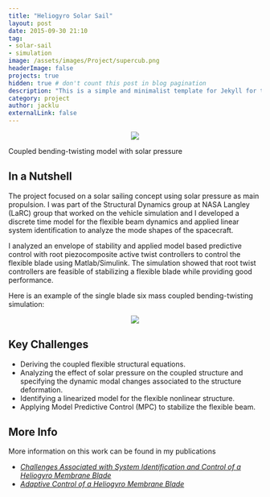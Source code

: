 ```yaml
---
title: "Heliogyro Solar Sail"
layout: post
date: 2015-09-30 21:10
tag:
- solar-sail
- simulation
image: /assets/images/Project/supercub.png
headerImage: false
projects: true
hidden: true # don't count this post in blog pagination
description: "This is a simple and minimalist template for Jekyll for those who likes to eat noodles."
category: project
author: jacklu
externalLink: false
---
```

<p align="center">
  <img src="http://hanhsun.github.io/assets/images/Project/heliogyro_solar_pressure.png">
</p>
<figcaption class="caption">Coupled bending-twisting model with solar pressure</figcaption>

## In a Nutshell
The project focused on a solar sailing concept using solar pressure as main propulsion. I was part of the Structural Dynamics group at NASA Langley (LaRC) group that worked on the vehicle simulation and I developed a discrete time model for the flexible beam dynamics and applied linear system identification to analyze the mode shapes of the spacecraft.

I analyzed an envelope of stability and applied model based predictive control with root piezocomposite active twist controllers to control the flexible blade using Matlab/Simulink. The simulation showed that root twist controllers are feasible of stabilizing a flexible blade while providing good performance.

Here is an example of the single blade six mass coupled bending-twisting simulation:

<p align="center">
  <img src="http://hanhsun.github.io/assets/images/Project/SixMassSinglebladesim.gif">
</p>

## Key Challenges
* Deriving the coupled flexible structural equations.
* Analyzing the effect of solar pressure on the coupled structure and specifying the dynamic modal changes associated to the structure deformation.
* Identifying a linearized model for the flexible nonlinear structure.
* Applying Model Predictive Control (MPC) to stabilize the flexible beam.

## More Info
More information on this work can be found in my publications
- [*Challenges Associated with System Identification and Control of a Heliogyro Membrane Blade*](https://link.springer.com/chapter/10.1007/978-3-642-34907-2_43)
- [*Adaptive Control of a Heliogyro Membrane Blade*](http://articles.adsabs.harvard.edu/cgi-bin/nph-iarticle_query?2014ESASP.727E.186L&amp;data_type=PDF_HIGH&amp;whole_paper=YES&amp;type=PRINTER&amp;filetype=.pdf)
